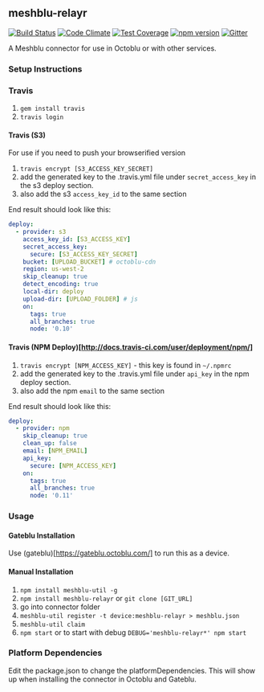 ## meshblu-relayr

[![Build Status](https://travis-ci.org/octoblu/meshblu-relayr.svg?branch=master)](https://travis-ci.org/octoblu/meshblu-relayr)
[![Code Climate](https://codeclimate.com/github/octoblu/meshblu-relayr/badges/gpa.svg)](https://codeclimate.com/github/octoblu/meshblu-relayr)
[![Test Coverage](https://codeclimate.com/github/octoblu/meshblu-relayr/badges/coverage.svg)](https://codeclimate.com/github/octoblu/meshblu-relayr)
[![npm version](https://badge.fury.io/js/meshblu-relayr.svg)](http://badge.fury.io/js/meshblu-relayr)
[![Gitter](https://badges.gitter.im/octoblu/help.svg)](https://gitter.im/octoblu/help)

A Meshblu connector for use in Octoblu or with other services.

### Setup Instructions

### Travis

1. `gem install travis`
1. `travis login`

#### Travis (S3)

For use if you need to push your browserified version

1. `travis encrypt [S3_ACCESS_KEY_SECRET]`
1. add the generated key to the .travis.yml file under `secret_access_key` in the s3 deploy section.
1. also add the s3 `access_key_id` to the same section

End result should look like this:

```yml
deploy:
  - provider: s3
    access_key_id: [S3_ACCESS_KEY]
    secret_access_key:
      secure: [S3_ACCESS_KEY_SECRET]
    bucket: [UPLOAD_BUCKET] # octoblu-cdn
    region: us-west-2
    skip_cleanup: true
    detect_encoding: true
    local-dir: deploy
    upload-dir: [UPLOAD_FOLDER] # js
    on:
      tags: true
      all_branches: true
      node: '0.10'
```

#### Travis (NPM Deploy)[http://docs.travis-ci.com/user/deployment/npm/]

1. `travis encrypt [NPM_ACCESS_KEY]` - this key is found in `~/.npmrc`
1. add the generated key to the .travis.yml file under `api_key` in the npm deploy section.
1. also add the npm `email` to the same section

End result should look like this:

```yml
deploy:
  - provider: npm
    skip_cleanup: true
    clean_up: false
    email: [NPM_EMAIL]
    api_key:
      secure: [NPM_ACCESS_KEY]
    on:
      tags: true
      all_branches: true
      node: '0.11'
```

### Usage

#### Gateblu Installation

Use (gateblu)[https://gateblu.octoblu.com/] to run this as a device.

#### Manual Installation

1. `npm install meshblu-util -g`
1. `npm install meshblu-relayr` or `git clone [GIT_URL]`
1. go into connector folder
1. `meshblu-util register -t device:meshblu-relayr > meshblu.json`
1. `meshblu-util claim`
1. `npm start` or to start with debug `DEBUG='meshblu-relayr*' npm start`


### Platform Dependencies

Edit the package.json to change the platformDependencies. This will show up when installing the connector in Octoblu and Gateblu.
